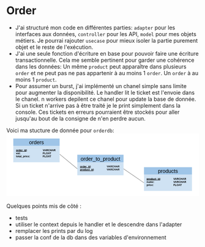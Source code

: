 # Order

- J'ai structuré mon code en différentes parties: `adapter` pour les interfaces aux données, `controller` pour les API, `model` pour mes objets métiers. Je pourrai rajouter `usecase` pour mieux isoler la partie purement objet et le reste de l'exécution.
- J'ai une seule fonction d'écriture en base pour pouvoir faire une écriture transactionnelle. Cela me semble pertinent pour garder une cohérence dans les données: Un même `product` peut apparaître dans plusieurs `order` et ne peut pas ne pas appartenir à au moins 1 `order`. Un `order` à au moins 1 `product`.
- Pour assumer un burst, j'ai implémenté un chanel simple sans limite pour augmenter la disponibilité. Le handler lit le ticket est l'envoie dans le chanel. n workers depilent ce chanel pour update la base de donnée. Si un ticket n'arrive pas à être traité je le print simplement dans la console. Ces tickets en erreurs pourraient être stockés pour aller jusqu'au bout de la consigne de n'en perdre aucun. 

Voici ma stucture de donnée pour `orderdb`:
![](https://github.com/haagor/orderMP/blob/main/db.png)

Quelques points mis de côté :
- tests
- utiliser le context depuis le handler et le descendre dans l'adapter
- remplacer les prints par du log
- passer la conf de la db dans des variables d'environnement